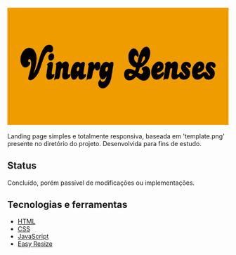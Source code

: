 ![Vinarg Lenses](./assets/images/icons/logo/og-img.png)

Landing page simples e totalmente responsiva, baseada em 'template.png' presente no diretório do projeto. Desenvolvida para fins de estudo.

## Status

Concluído, porém passível de modificações ou implementações.

## Tecnologias e ferramentas

- [HTML](https://developer.mozilla.org/pt-BR/docs/Web/HTML)
- [CSS](https://www.w3.org/Style/CSS/Overview.en.html)
- [JavaScript](https://www.javascript.com/)
- [Easy Resize](https://www.easy-resize.com/pt/)